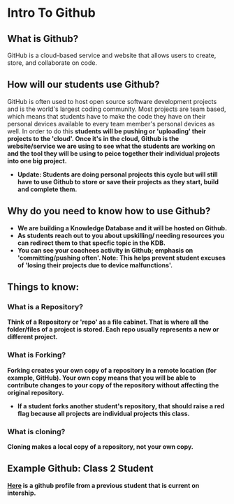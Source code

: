 # Intro To Github

## What is Github?

GitHub is a cloud-based service and website that allows users to create, store, and collaborate on code. 

## How will our students use Github?

GitHub is often used to host open source software development projects and is the world's largest coding community. Most projects are team based, which means that students have to make the code they have on their personal devices available to every team member's personal devices as well. In order to do this <b>students will be pushing or 'uploading' their projects to the 'cloud'. Once it's in the cloud, Github is the website/service we are using to see what the students are working on and the tool they will be using to peice together their individual projects into one big project.<b> 

- Update: Students are doing personal projects this cycle but will still have to use Github to store or save their projects as they start, build and complete them.


## Why do you need to know how to use Github? 

- We are building a Knowledge Database and it will be hosted on Github.
- As students reach out to you about upskilling/ needing resources you can redirect them to that specfic topic in the KDB.
- You can see your coachees activity in Github; emphasis on 'committing/pushing often'.
    Note: This helps prevent student excuses of 'losing their projects due to device malfunctions'. 

## Things to know:


### What is a Repository?

Think of a Repository or 'repo' as a file cabinet. That is where all the folder/files of a project is stored. Each repo usually represents a new or different project. 


### What is Forking? 

Forking creates your own copy of a repository in a remote location (for example, GitHub). Your own copy means that you will be able to contribute changes to your copy of the repository without affecting the original repository. 

  - If a student forks another student's repository, that should raise a red flag because all projects are individual projects this class. 


### What is cloning? 

Cloning makes a local copy of a repository, not your own copy.
  

## Example Github: Class 2 Student

[Here](https://github.com/elorablank) is a github profile from a previous student that is current on intership. 

